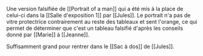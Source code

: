 Une version falsifiée de [[Portrait of a man]] qui a été mis à la place de celui-ci dans la [[Salle d'exposition 1]] par [[Jules]].
Le portrait n'a pas de vitre protectrice contrairement au reste des tableaux et sent l'orange, ce qui permet de déterminer que c'est un tableau falsifié d'après les conseils donné par [[Marie]] à [[Jeanne]].

Suffisamment grand pour rentrer dans le [[Sac à dos]] de [[Jules]].